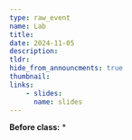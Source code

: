 ```yaml
---
type: raw_event
name: Lab
title: 
date: 2024-11-05
description: 
tldr: 
hide_from_announcments: true
thumbnail:
links:
    - slides: 
      name: slides
---
```


**Before class:**
* 
